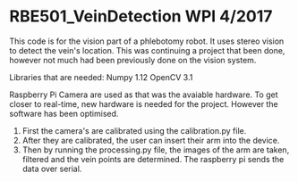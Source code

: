 # RBE501_VeinDetection WPI 4/2017
This code is for the vision part of a phlebotomy robot. It uses stereo vision to detect the vein's location. This was continuing a project that been done, however not much had been previously done on the vision system.

Libraries that are needed:
Numpy 1.12
OpenCV 3.1

Raspberry Pi Camera are used as that was the avaiable hardware. To get closer to real-time, new hardware is needed for the project. However the software has been optimised. 

1. First the camera's are calibrated using the calibration.py file.
2. After they are calibrated, the user can insert their arm into the device. 
3. Then by running the processing.py file, the images of the arm are taken, filtered and the vein points are determined. The raspberry pi sends the data over serial.


